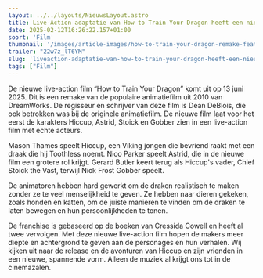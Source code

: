 ```yaml
---
layout: ../../layouts/NieuwsLayout.astro
title: Live-Action adaptatie van How to Train Your Dragon heeft een nieuwe trailer
date: 2025-02-12T16:26:22.157+01:00
soort: 'Film'
thumbnail: '/images/article-images/how-to-train-your-dragon-remake-featured.jpg'
trailer: "22w7z_lT6YM"
slug: 'liveaction-adaptatie-van-how-to-train-your-dragon-heeft-een-nieuwe-trailer'
tags: ["Film"]
---
```


De nieuwe live-action film “How to Train Your Dragon” komt uit op 13 juni 2025.
Dit is een remake van de populaire animatiefilm uit 2010 van DreamWorks. De
regisseur en schrijver van deze film is Dean DeBlois, die ook betrokken was bij
de originele animatiefilm. De nieuwe film laat voor het eerst de karakters
Hiccup, Astrid, Stoick en Gobber zien in een live-action film met echte acteurs.

Mason Thames speelt Hiccup, een Viking jongen die bevriend raakt met een draak
die hij Toothless noemt. Nico Parker speelt Astrid, die in de nieuwe film een
grotere rol krijgt. Gerard Butler keert terug als Hiccup's vader, Chief Stoick
the Vast, terwijl Nick Frost Gobber speelt.

De animatoren hebben hard gewerkt om de draken realistisch te maken zonder ze te
veel menselijkheid te geven. Ze hebben naar dieren gekeken, zoals honden en
katten, om de juiste manieren te vinden om de draken te laten bewegen en hun
persoonlijkheden te tonen.

De franchise is gebaseerd op de boeken van Cressida Cowell en heeft al twee
vervolgen. Met deze nieuwe live-action film hopen de makers meer diepte en
achtergrond te geven aan de personages en hun verhalen. Wij kijken uit naar de
release en de avonturen van Hiccup en zijn vrienden in een nieuwe, spannende
vorm. Alleen de muziek al krijgt ons tot in de cinemazalen.